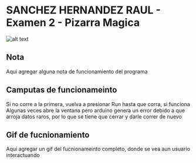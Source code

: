 SANCHEZ HERNANDEZ RAUL - Examen 2 - Pizarra Magica
======
![alt text](ReadmeAssets/examen-bob.gif "Examen Bob")

## Nota
Aqui agregar alguna nota de funcionamiento del programa

## Camputas de funcionameinto
Si no corre a la primera, vuelva a presionar Run hasta que corra, si funciona
Algunas veces abre la ventana pero arduino genera un error debido a que arroja datos raros, por lo que se tiene que cerrar y darle correr de nuevo

## Gif de fucnionamiento
Aqui agregar un gif del fucnionameinto completo, donde se vea aun usuario interactuando 